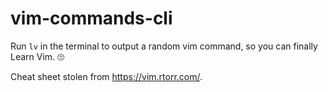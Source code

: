 # vim-commands-cli
Run `lv` in the terminal to output a random vim command, so you can finally Learn Vim. 🙄

Cheat sheet stolen from https://vim.rtorr.com/.